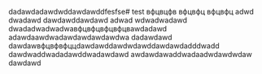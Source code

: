 dadawdadawdwddawdawddfesfse# test
вфцвцфв
вфцвфц
вфцвфц
adwd
dwadawd
dawdawddawdawd
adwad
wdwadwadawd
dwadadwadwadwaвфцвфцвфцвфцвawdadawd
adawdaawdwadawdawdawdawdwa
dadawdawd
dawdawвфцвфвфццdawdawddawdwdawddawdawdadddwadd
dawdwaddwadadawddwadawdawd
awdawdawaddwadaadwdawdwdaw
dawdawd
